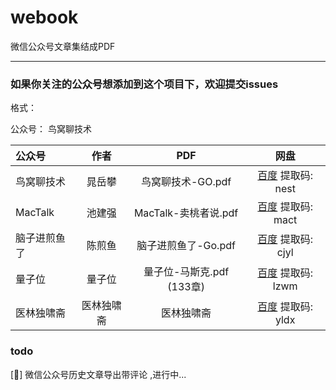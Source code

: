 # webook

微信公众号文章集结成PDF

----

### 如果你关注的公众号想添加到这个项目下，欢迎提交issues

格式：

公众号： 鸟窝聊技术



| 公众号     | 作者  |              PDF               |                               网盘                                |
|:--------|:---:|:------------------------------:|:---------------------------------------------------------------:|
| 鸟窝聊技术   | 晁岳攀 |          鸟窝聊技术-GO.pdf          | [百度](https://pan.baidu.com/s/1ckZebsxs8lVyIK-JZ-0hrQ) 提取码: nest |
| MacTalk | 池建强 |        MacTalk-卖桃者说.pdf        | [百度](https://pan.baidu.com/s/12BRJC2pD28s8DV7RUJcWVQ) 提取码: mact |
| 脑子进煎鱼了  | 陈煎鱼 |         脑子进煎鱼了-Go.pdf          | [百度](https://pan.baidu.com/s/1rudhiZwtWBQwoHO9_3y2yQ) 提取码: cjyl |
| 量子位     | 量子位 |       量子位-马斯克.pdf (133章)       | [百度](https://pan.baidu.com/s/1BXIC_Y65W9SGr9FmPj4PAQ) 提取码: lzwm |
| 医林独啸斋     | 医林独啸斋 |       医林独啸斋       | [百度](https://pan.baidu.com/s/1dhLe3bLCFj49OBCD4sVKyA) 提取码: yldx |


### todo

[🙅] 微信公众号历史文章导出带评论 ,进行中...

